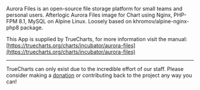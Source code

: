 Aurora Files is an open-source file storage platform for small teams and personal users. Afterlogic Aurora Files image for Chart using Nginx, PHP-FPM 8.1, MySQL on Alpine Linux. Loosely based on khromov/alpine-nginx-php8 package.

This App is supplied by TrueCharts, for more information visit the manual: [https://truecharts.org/charts/incubator/aurora-files](https://truecharts.org/charts/incubator/aurora-files)

---

TrueCharts can only exist due to the incredible effort of our staff.
Please consider making a [donation](https://truecharts.org/about/sponsor) or contributing back to the project any way you can!
